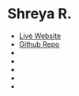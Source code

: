 # Shreya R.
- [Live Website](https://srathaurgh.github.io/Final-Project/)
- [Github Repo](https://github.com/srathaurgh/Final-Project)
- 
-
-
-
-
